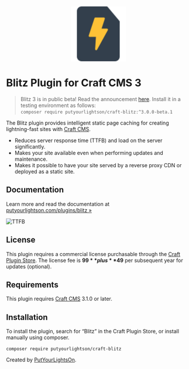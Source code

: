 <p align="center"><img height="150" src="src/icon.svg"></p>

# Blitz Plugin for Craft CMS 3

> Blitz 3 is in public beta! Read the announcement [here](https://putyourlightson.com/articles/blitz-3-is-here-hello-jamstack). Install it in a testing environment as follows:  
`composer require putyourlightson/craft-blitz:^3.0.0-beta.1`

The Blitz plugin provides intelligent static page caching for creating lightning-fast sites with [Craft CMS](https://craftcms.com/).

- Reduces server response time (TTFB) and load on the server significantly. 
- Makes your site available even when performing updates and maintenance.
- Makes it possible to have your site served by a reverse proxy CDN or deployed as a static site.

## Documentation

Learn more and read the documentation at [putyourlightson.com/plugins/blitz »](https://putyourlightson.com/plugins/blitz)

![TTFB](https://putyourlightson.com/assets/images/plugins/blitz/ttfb.png)  

## License

This plugin requires a commercial license pur­chas­able through the [Craft Plugin Store](https://plugins.craftcms.com/blitz). The license fee is **$99** plus **$49** per subsequent year for updates (optional).

## Requirements

This plugin requires [Craft CMS](https://craftcms.com/) 3.1.0 or later.

## Installation

To install the plugin, search for “Blitz” in the Craft Plugin Store, or install manually using composer.

```
composer require putyourlightson/craft-blitz
```

Created by [PutYourLightsOn](https://putyourlightson.com/).
